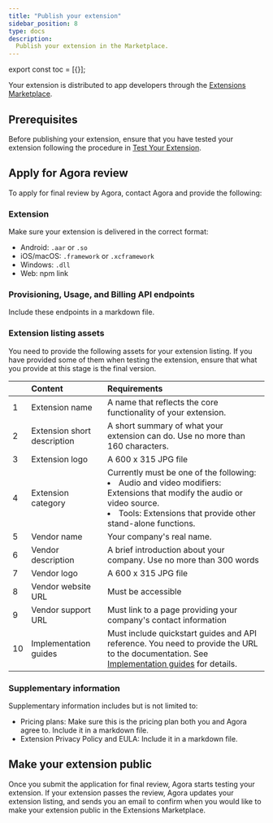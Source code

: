 ```yaml
---
title: "Publish your extension"
sidebar_position: 8
type: docs
description:
  Publish your extension in the Marketplace.
---
```


export const toc = [{}];

Your extension is distributed to app developers through the [Extensions Marketplace](https://www.agora.io/en/agora-extensions-marketplace/).

## Prerequisites

Before publishing your extension, ensure that you have tested your extension following the procedure in [Test Your Extension](./test_extension).

## Apply for Agora review

To apply for final review by Agora, contact Agora and provide the following:

### Extension

Make sure your extension is delivered in the correct format:

- Android: `.aar` or `.so`
- iOS/macOS: `.framework` or `.xcframework`
- Windows: `.dll`
- Web: npm link

### Provisioning, Usage, and Billing API endpoints

Include these endpoints in a markdown file.

### Extension listing assets

You need to provide the following assets for your extension listing. If you have provided some of them when testing the extension, ensure that what you provide at this stage is the final version.

|      | Content                     | Requirements                                                 |
| :--- | :-------------------------- | :----------------------------------------------------------- |
| 1    | Extension name              | A name that reflects the core functionality of your extension. |
| 2    | Extension short description | A short summary of what your extension can do. Use no more than 160 characters. |
| 3    | Extension logo              | A 600 x 315 JPG file                                         |
| 4    | Extension category          | Currently must be one of the following: <li>Audio and video modifiers: Extensions that modify the audio or video source.</li><li>Tools: Extensions that provide other stand-alone functions.</li> |
| 5    | Vendor name                 | Your company's real name.  |
| 6    | Vendor description          | A brief introduction about your company. Use no more than 300 words |
| 7    | Vendor logo                 | A 600 x 315 JPG file                                         |
| 8    | Vendor website URL          | Must be accessible                                           |
| 9    | Vendor support URL          | Must link to a page providing your company's contact information |
| 10   | Implementation guides     | Must include quickstart guides and API reference. You need to provide the URL to the documentation. See [Implementation guides](./implementation-guide) for details. |

### Supplementary information

Supplementary information includes but is not limited to:

- Pricing plans: Make sure this is the pricing plan both you and Agora agree to. Include it in a markdown file.
- Extension Privacy Policy and EULA: Include it in a markdown file.

## Make your extension public

Once you submit the application for final review, Agora starts testing your extension. If your extension passes the review, Agora updates your extension listing, and sends you an email to confirm when you would like to make your extension public in the Extensions Marketplace.

